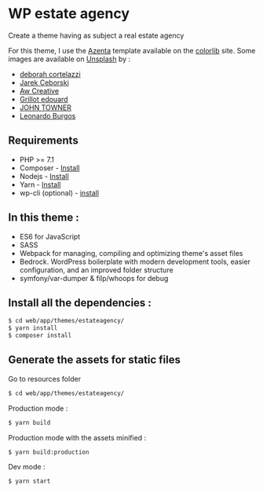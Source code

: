 # WP estate agency

Create a theme having as subject a real estate agency

For this theme, I use the [Azenta](https://colorlib.com/wp/template/azenta/) template available on the [colorlib](https://colorlib.com/) site.
Some images are available on [Unsplash](https://unsplash.com/) by :
* [deborah cortelazzi](https://unsplash.com/@deborah_cortelazzi?utm_source=unsplash&utm_medium=referral&utm_content=creditCopyText)
* [Jarek Ceborski](https://unsplash.com/@jarson?utm_source=unsplash&utm_medium=referral&utm_content=creditCopyText)
* [Aw Creative](https://unsplash.com/@awcreativeut?utm_source=unsplash&utm_medium=referral&utm_content=creditCopyText)
* [Grillot edouard](https://unsplash.com/@edouard_grillot?utm_source=unsplash&utm_medium=referral&utm_content=creditCopyText)
* [JOHN TOWNER](https://unsplash.com/@heytowner?utm_source=unsplash&utm_medium=referral&utm_content=creditCopyText)
* [Leonardo Burgos ](https://unsplash.com/@leoburgos85?utm_source=unsplash&utm_medium=referral&utm_content=creditCopyText)




## Requirements

* PHP >= 7.1
* Composer - [Install](https://getcomposer.org/download/)
* Nodejs - [Install](https://nodejs.org/en/download/)
* Yarn - [Install](https://yarnpkg.com/en/docs/install)
* wp-cli (optional) - [install](https://wp-cli.org/#installing)



## In this theme : 

* ES6 for JavaScript
* SASS
* Webpack for managing, compiling and optimizing theme's asset files
* Bedrock. WordPress boilerplate with modern development tools, easier configuration, and an improved folder structure
* symfony/var-dumper & filp/whoops for debug



## Install all the dependencies :
```sh
$ cd web/app/themes/estateagency/
$ yarn install
$ composer install
```



## Generate the assets for static files

Go to resources folder
```sh
$ cd web/app/themes/estateagency/
```

Production mode :
```sh
$ yarn build
```

Production mode with the assets minified :
```sh
$ yarn build:production
```

Dev mode :
```sh
$ yarn start
```